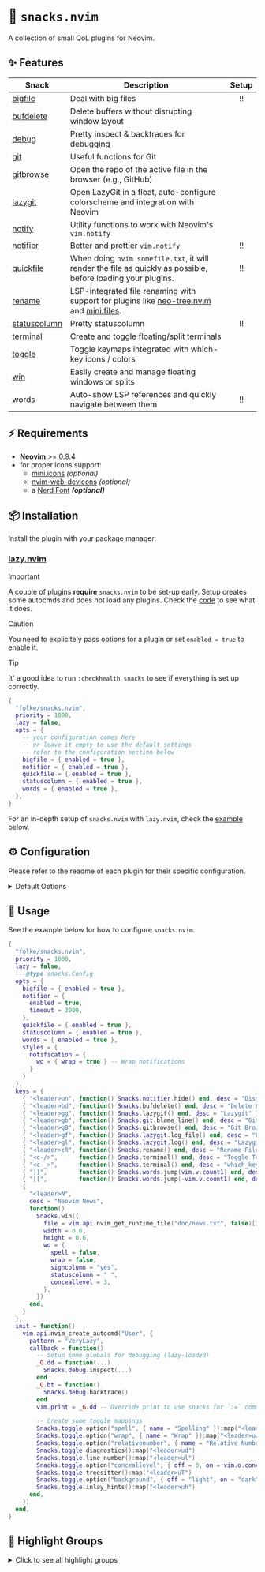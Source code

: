 # 🍿 `snacks.nvim`

A collection of small QoL plugins for Neovim.

## ✨ Features

| Snack                                                                               | Description                                                                                                                                                                             | Setup |
| ----------------------------------------------------------------------------------- | --------------------------------------------------------------------------------------------------------------------------------------------------------------------------------------- | :---: |
| [bigfile](https://github.com/folke/snacks.nvim/blob/main/docs/bigfile.md)           | Deal with big files                                                                                                                                                                     |  ‼️   |
| [bufdelete](https://github.com/folke/snacks.nvim/blob/main/docs/bufdelete.md)       | Delete buffers without disrupting window layout                                                                                                                                         |       |
| [debug](https://github.com/folke/snacks.nvim/blob/main/docs/debug.md)               | Pretty inspect & backtraces for debugging                                                                                                                                               |       |
| [git](https://github.com/folke/snacks.nvim/blob/main/docs/git.md)                   | Useful functions for Git                                                                                                                                                                |       |
| [gitbrowse](https://github.com/folke/snacks.nvim/blob/main/docs/gitbrowse.md)       | Open the repo of the active file in the browser (e.g., GitHub)                                                                                                                          |       |
| [lazygit](https://github.com/folke/snacks.nvim/blob/main/docs/lazygit.md)           | Open LazyGit in a float, auto-configure colorscheme and integration with Neovim                                                                                                         |       |
| [notify](https://github.com/folke/snacks.nvim/blob/main/docs/notify.md)             | Utility functions to work with Neovim's `vim.notify`                                                                                                                                    |       |
| [notifier](https://github.com/folke/snacks.nvim/blob/main/docs/notifier.md)         | Better and prettier `vim.notify`                                                                                                                                                        |  ‼️   |
| [quickfile](https://github.com/folke/snacks.nvim/blob/main/docs/quickfile.md)       | When doing `nvim somefile.txt`, it will render the file as quickly as possible, before loading your plugins.                                                                            |  ‼️   |
| [rename](https://github.com/folke/snacks.nvim/blob/main/docs/rename.md)             | LSP-integrated file renaming with support for plugins like [neo-tree.nvim](https://github.com/nvim-neo-tree/neo-tree.nvim) and [mini.files](https://github.com/echasnovski/mini.files). |       |
| [statuscolumn](https://github.com/folke/snacks.nvim/blob/main/docs/statuscolumn.md) | Pretty statuscolumn                                                                                                                                                                     |  ‼️   |
| [terminal](https://github.com/folke/snacks.nvim/blob/main/docs/terminal.md)         | Create and toggle floating/split terminals                                                                                                                                              |       |
| [toggle](https://github.com/folke/snacks.nvim/blob/main/docs/toggle.md)             | Toggle keymaps integrated with which-key icons / colors                                                                                                                                 |       |
| [win](https://github.com/folke/snacks.nvim/blob/main/docs/win.md)                   | Easily create and manage floating windows or splits                                                                                                                                     |       |
| [words](https://github.com/folke/snacks.nvim/blob/main/docs/words.md)               | Auto-show LSP references and quickly navigate between them                                                                                                                              |  ‼️   |

## ⚡️ Requirements

- **Neovim** >= 0.9.4
- for proper icons support:
  - [mini.icons](https://github.com/echasnovski/mini.icons) _(optional)_
  - [nvim-web-devicons](https://github.com/nvim-tree/nvim-web-devicons) _(optional)_
  - a [Nerd Font](https://www.nerdfonts.com/) **_(optional)_**

## 📦 Installation

Install the plugin with your package manager:

### [lazy.nvim](https://github.com/folke/lazy.nvim)

> [!important]
> A couple of plugins **require** `snacks.nvim` to be set-up early.
> Setup creates some autocmds and does not load any plugins.
> Check the [code](https://github.com/folke/snacks.nvim/blob/main/lua/snacks/init.lua) to see what it does.

> [!caution]
> You need to explicitely pass options for a plugin or set `enabled = true` to enable it.

> [!tip]
> It' a good idea to run `:checkhealth snacks` to see if everything is set up correctly.

```lua
{
  "folke/snacks.nvim",
  priority = 1000,
  lazy = false,
  opts = {
    -- your configuration comes here
    -- or leave it empty to use the default settings
    -- refer to the configuration section below
    bigfile = { enabled = true },
    notifier = { enabled = true },
    quickfile = { enabled = true },
    statuscolumn = { enabled = true },
    words = { enabled = true },
  },
}
```

For an in-depth setup of `snacks.nvim` with `lazy.nvim`, check the [example](https://github.com/folke/snacks.nvim?tab=readme-ov-file#-usage) below.

## ⚙️ Configuration

Please refer to the readme of each plugin for their specific configuration.

<details><summary>Default Options</summary>

<!-- config:start -->

```lua
---@class snacks.Config
---@field bigfile? snacks.bigfile.Config | { enabled: boolean }
---@field gitbrowse? snacks.gitbrowse.Config
---@field lazygit? snacks.lazygit.Config
---@field notifier? snacks.notifier.Config | { enabled: boolean }
---@field quickfile? { enabled: boolean }
---@field statuscolumn? snacks.statuscolumn.Config  | { enabled: boolean }
---@field styles? table<string, snacks.win.Config>
---@field terminal? snacks.terminal.Config
---@field toggle? snacks.toggle.Config
---@field win? snacks.win.Config
---@field words? snacks.words.Config
{
  styles = {},
  bigfile = { enabled = false },
  notifier = { enabled = false },
  quickfile = { enabled = false },
  statuscolumn = { enabled = false },
  words = { enabled = false },
}
```

<!-- config:end -->

</details>

## 🚀 Usage

See the example below for how to configure `snacks.nvim`.

<!-- example:start -->

```lua
{
  "folke/snacks.nvim",
  priority = 1000,
  lazy = false,
  ---@type snacks.Config
  opts = {
    bigfile = { enabled = true },
    notifier = {
      enabled = true,
      timeout = 3000,
    },
    quickfile = { enabled = true },
    statuscolumn = { enabled = true },
    words = { enabled = true },
    styles = {
      notification = {
        wo = { wrap = true } -- Wrap notifications
      }
    }
  },
  keys = {
    { "<leader>un", function() Snacks.notifier.hide() end, desc = "Dismiss All Notifications" },
    { "<leader>bd", function() Snacks.bufdelete() end, desc = "Delete Buffer" },
    { "<leader>gg", function() Snacks.lazygit() end, desc = "Lazygit" },
    { "<leader>gb", function() Snacks.git.blame_line() end, desc = "Git Blame Line" },
    { "<leader>gB", function() Snacks.gitbrowse() end, desc = "Git Browse" },
    { "<leader>gf", function() Snacks.lazygit.log_file() end, desc = "Lazygit Current File History" },
    { "<leader>gl", function() Snacks.lazygit.log() end, desc = "Lazygit Log (cwd)" },
    { "<leader>cR", function() Snacks.rename() end, desc = "Rename File" },
    { "<c-/>",      function() Snacks.terminal() end, desc = "Toggle Terminal" },
    { "<c-_>",      function() Snacks.terminal() end, desc = "which_key_ignore" },
    { "]]",         function() Snacks.words.jump(vim.v.count1) end, desc = "Next Reference", mode = { "n", "t" } },
    { "[[",         function() Snacks.words.jump(-vim.v.count1) end, desc = "Prev Reference", mode = { "n", "t" } },
    {
      "<leader>N",
      desc = "Neovim News",
      function()
        Snacks.win({
          file = vim.api.nvim_get_runtime_file("doc/news.txt", false)[1],
          width = 0.6,
          height = 0.6,
          wo = {
            spell = false,
            wrap = false,
            signcolumn = "yes",
            statuscolumn = " ",
            conceallevel = 3,
          },
        })
      end,
    }
  },
  init = function()
    vim.api.nvim_create_autocmd("User", {
      pattern = "VeryLazy",
      callback = function()
        -- Setup some globals for debugging (lazy-loaded)
        _G.dd = function(...)
          Snacks.debug.inspect(...)
        end
        _G.bt = function()
          Snacks.debug.backtrace()
        end
        vim.print = _G.dd -- Override print to use snacks for `:=` command

        -- Create some toggle mappings
        Snacks.toggle.option("spell", { name = "Spelling" }):map("<leader>us")
        Snacks.toggle.option("wrap", { name = "Wrap" }):map("<leader>uw")
        Snacks.toggle.option("relativenumber", { name = "Relative Number" }):map("<leader>uL")
        Snacks.toggle.diagnostics():map("<leader>ud")
        Snacks.toggle.line_number():map("<leader>ul")
        Snacks.toggle.option("conceallevel", { off = 0, on = vim.o.conceallevel > 0 and vim.o.conceallevel or 2 }):map("<leader>uc")
        Snacks.toggle.treesitter():map("<leader>uT")
        Snacks.toggle.option("background", { off = "light", on = "dark", name = "Dark Background" }):map("<leader>ub")
        Snacks.toggle.inlay_hints():map("<leader>uh")
      end,
    })
  end,
}
```

<!-- example:end -->

## 🌈 Highlight Groups

<details>
<summary>Click to see all highlight groups</summary>

<!-- hl_start -->

| Highlight Group               | Default Group     | Description                    |
| ----------------------------- | ----------------- | ------------------------------ |
| **SnacksNormal**              | _NormalFloat_     | Normal for the float window    |
| **SnacksWinBar**              | _Title_           | Title of the window            |
| **SnacksBackdrop**            | _none_            | Backdrop                       |
| **SnacksNormalNC**            | _NormalFloat_     | Normal for non-current windows |
| **SnacksWinBarNC**            | _SnacksWinBar_    | Title for non-current windows  |
| **SnacksNotifierInfo**        | _none_            | Notification window for Info   |
| **SnacksNotifierWarn**        | _none_            | Notification window for Warn   |
| **SnacksNotifierDebug**       | _none_            | Notification window for Debug  |
| **SnacksNotifierError**       | _none_            | Notification window for Error  |
| **SnacksNotifierTrace**       | _none_            | Notification window for Trace  |
| **SnacksNotifierIconInfo**    | _none_            | Icon for Info notification     |
| **SnacksNotifierIconWarn**    | _none_            | Icon for Warn notification     |
| **SnacksNotifierIconDebug**   | _none_            | Icon for Debug notification    |
| **SnacksNotifierIconError**   | _none_            | Icon for Error notification    |
| **SnacksNotifierIconTrace**   | _none_            | Icon for Trace notification    |
| **SnacksNotifierTitleInfo**   | _none_            | Title for Info notification    |
| **SnacksNotifierTitleWarn**   | _none_            | Title for Warn notification    |
| **SnacksNotifierTitleDebug**  | _none_            | Title for Debug notification   |
| **SnacksNotifierTitleError**  | _none_            | Title for Error notification   |
| **SnacksNotifierTitleTrace**  | _none_            | Title for Trace notification   |
| **SnacksNotifierBorderInfo**  | _none_            | Border for Info notification   |
| **SnacksNotifierBorderWarn**  | _none_            | Border for Warn notification   |
| **SnacksNotifierBorderDebug** | _none_            | Border for Debug notification  |
| **SnacksNotifierBorderError** | _none_            | Border for Error notification  |
| **SnacksNotifierBorderTrace** | _none_            | Border for Trace notification  |
| **SnacksNotifierFooterInfo**  | _DiagnosticInfo_  | Footer for Info notification   |
| **SnacksNotifierFooterWarn**  | _DiagnosticWarn_  | Footer for Warn notification   |
| **SnacksNotifierFooterDebug** | _DiagnosticHint_  | Footer for Debug notification  |
| **SnacksNotifierFooterError** | _DiagnosticError_ | Footer for Error notification  |
| **SnacksNotifierFooterTrace** | _DiagnosticHint_  | Footer for Trace notification  |

<!-- hl_end -->

</details>
